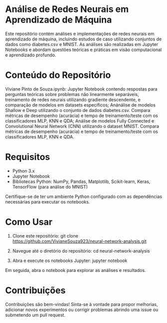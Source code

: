 # Análise de Redes Neurais em Aprendizado de Máquina
Este repositório contém análises e implementações de redes neurais em aprendizado de máquina, incluindo estudos de caso utilizando conjuntos de dados como diabetes.csv e MNIST. As análises são realizadas em Jupyter Notebooks e abordam questões teóricas e práticas em visão computacional e aprendizado profundo.

# Conteúdo do Repositório

Viviane Pinto de Souza.ipynb: Jupyter Notebook contendo respostas para perguntas teóricas sobre problemas não linearmente separáveis, treinamento de redes neurais utilizando gradiente descendente, e comparação de modelos em datasets específicos; Anánálise de modelos Shallow e Deep utilizando o conjunto de dados diabetes.csv. Compara métricas de desempenho (acurácia) e tempo de treinamento/teste com os classificadores MLP, KNN e QDA; Análise de modelos Fully Connected e Convolutional Neural Network (CNN) utilizando o dataset MNIST. Compara métricas de desempenho (acurácia) e tempo de treinamento/teste com os classificadores MLP, KNN e QDA.

# Requisitos
- Python 3.x
- Jupyter Notebook
- Bibliotecas Python: NumPy, Pandas, Matplotlib, Scikit-learn, Keras, TensorFlow (para análise do MNIST)

Certifique-se de ter um ambiente Python configurado com as dependências necessárias para executar os notebooks.

# Como Usar
1. Clone este repositório:
    git clone https://github.com/VivianeSouza923/neural-network-analysis.git

2. Navegue até o diretório do repositório:
   cd neural-network-analysis

3. Abra e execute os notebooks Jupyter:
   jupyter notebook

Em seguida, abra o notebook para explorar as análises e resultados.

# Contribuições
Contribuições são bem-vindas! Sinta-se à vontade para propor melhorias, adicionar novos experimentos ou corrigir problemas abrindo uma issue ou submetendo um pull request.


